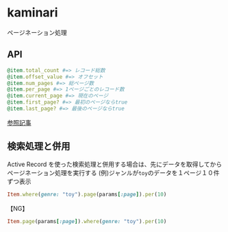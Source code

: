 # kaminari
ページネーション処理
  
## API
```rb
@item.total_count #=> レコード総数
@item.offset_value #=> オフセット
@item.num_pages #=> 総ページ数
@item.per_page #=> 1ページごとのレコード数
@item.current_page #=> 現在のページ
@item.first_page? #=> 最初のページならtrue
@item.last_page? #=> 最後のページならtrue
```
[参照記事](https://qiita.com/nysalor/items/77b9d6bc5baa41ea01f3)
  
## 検索処理と併用
Active Record を使った検索処理と併用する場合は、先にデータを取得してからページネーション処理を実行する
(例)ジャンルが`toy`のデータを１ページ１０件ずつ表示
```rb
Item.where(genre: "toy").page(params[:page]).per(10)
```
【NG】
```rb
Item.page(params[:page]).where(genre: "toy").per(10)
```
